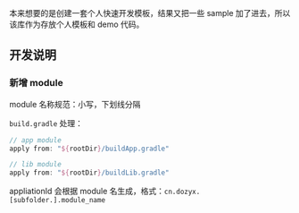 本来想要的是创建一套个人快速开发模板，结果又把一些 sample 加了进去，所以该库作为存放个人模板和 demo 代码。



## 开发说明

### 新增 module

module 名称规范：小写，下划线分隔

`build.gradle` 处理：

```groovy
// app module
apply from: "${rootDir}/buildApp.gradle"

// lib module
apply from: "${rootDir}/buildLib.gradle"
```

appliationId 会根据 module 名生成，格式：`cn.dozyx.[subfolder.].module_name`

